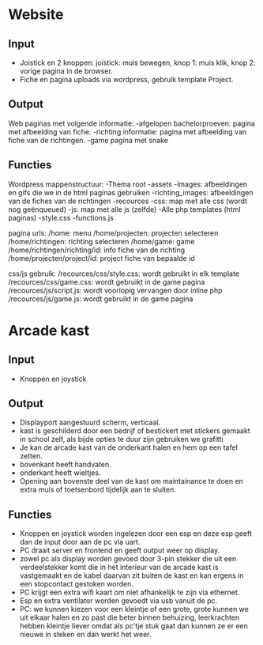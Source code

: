 # Website
## Input
- Joistick en 2 knoppen: joistick: muis bewegen, knop 1: muis klik, knop 2: vorige pagina in de browser.
- Fiche en pagina uploads via wordpress, gebruik template Project.

## Output
Web paginas met volgende informatie:
    -afgelopen bachelorproeven: pagina met afbeelding van fiche.
    -richting informatie: pagina met afbeelding van fiche van de richtingen.
    -game pagina met snake

## Functies
Wordpress mappenstructuur:
    -Thema root
        -assets
            -images: afbeeldingen en gifs die we in de html paginas gebruiken
            -richting_images: afbeeldingen van de fiches van de richtingen
        -recources
            -css: map met alle css (wordt nog geënqueued)
            -js: map met alle js (zelfde)
        -Alle php templates (html paginas)
        -style.css
        -functions.js
        
pagina urls:
      /home: menu
      /home/projecten: projecten selecteren
      /home/richtingen: richting selecteren
      /home/game: game
      /home/richtingen/richting/id: info fiche van de richting
      /home/projecten/project/id: project fiche van bepaalde id

css/js gebruik:
    /recources/css/style.css: wordt gebruikt in elk template
    /recources/css/game.css: wordt gebruikt in de game pagina
    /recources/js/script.js: wordt voorlopig vervangen door inline php
    /recources/js/game.js: wordt gebruikt in de game pagina

# Arcade kast
## Input
- Knoppen en joystick

## Output
- Displayport aangestuurd scherm, verticaal.
- kast is geschilderd door een bedrijf of bestickert met stickers gemaakt in school zelf, als bijde opties te duur zijn gebruiken we grafitti
- Je kan de arcade kast van de onderkant halen en hem op een tafel zetten.
- bovenkant heeft handvaten.
- onderkant heeft wieltjes.
- Opening aan bovenste deel van de kast om maintainance te doen en extra muis of toetsenbord tijdelijk aan te sluiten. 

## Functies
- Knoppen en joystick worden ingelezen door een esp en deze esp geeft dan de input door aan de pc via uart.
- PC draait server en frontend en geeft output weer op display.
- zowel pc als display worden gevoed door 3-pin stekker die uit een verdeelstekker komt die in het interieur van de arcade kast is vastgemaakt en de kabel daarvan zit buiten de kast en kan ergens in een stopcontact gestoken worden.
- PC krijgt een extra wifi kaart om niet afhankelijk te zijn via ethernet.
- Esp en extra ventilator worden gevoedt via usb vanuit de pc.
- PC: we kunnen kiezen voor een kleintje of een grote, grote kunnen we uit elkaar halen en zo past die beter binnen behuizing, leerkrachten hebben kleintje liever omdat als pc'tje stuk gaat dan kunnen ze er een nieuwe in steken en dan werkt het weer.
